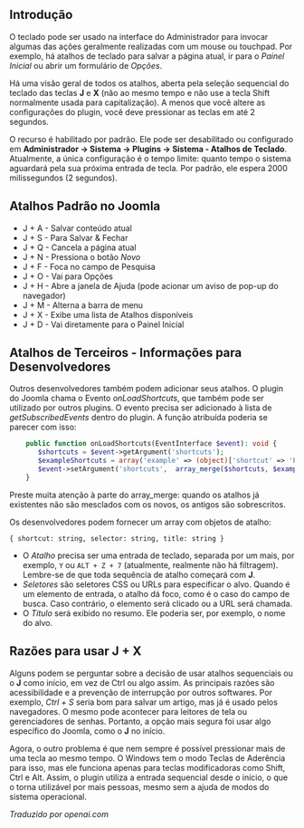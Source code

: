 <!-- Filename: Keyboard_Shortcuts / Display title: Atalhos de Teclado -->

## Introdução

O teclado pode ser usado na interface do Administrador para invocar algumas das ações geralmente realizadas com um mouse ou touchpad. Por exemplo, há atalhos de teclado para salvar a página atual, ir para o *Painel Inicial* ou abrir um formulário de *Opções*.

Há uma visão geral de todos os atalhos, aberta pela seleção sequencial do teclado das teclas **J** e **X** (não ao mesmo tempo e não use a tecla Shift normalmente usada para capitalização). A menos que você altere as configurações do plugin, você deve pressionar as teclas em até 2 segundos.

O recurso é habilitado por padrão. Ele pode ser desabilitado ou configurado em **Administrador → Sistema → Plugins → Sistema - Atalhos de Teclado**. Atualmente, a única configuração é o tempo limite: quanto tempo o sistema aguardará pela sua próxima entrada de tecla. Por padrão, ele espera 2000 milissegundos (2 segundos).

## Atalhos Padrão no Joomla

- J + A - Salvar conteúdo atual
- J + S - Para Salvar & Fechar
- J + Q - Cancela a página atual
- J + N - Pressiona o botão *Novo*
- J + F - Foca no campo de Pesquisa
- J + O - Vai para Opções
- J + H - Abre a janela de Ajuda (pode acionar um aviso de pop-up do navegador)
- J + M - Alterna a barra de menu
- J + X - Exibe uma lista de Atalhos disponíveis
- J + D - Vai diretamente para o Painel Inicial

## Atalhos de Terceiros - Informações para Desenvolvedores

Outros desenvolvedores também podem adicionar seus atalhos. O plugin do Joomla chama o Evento *onLoadShortcuts*, que também pode ser utilizado por outros plugins. O evento precisa ser adicionado à lista de *getSubscribedEvents* dentro do plugin. A função atribuída poderia se parecer com isso:

```php
    public function onLoadShortcuts(EventInterface $event): void {
       $shortcuts = $event->getArgument('shortcuts');
       $exampleShortcuts = array('example' => (object)['shortcut' => 'E', 'title' => 'Ótimo Exemplo', 'selector' => '#menu-collapse']);
       $event->setArgument('shortcuts',  array_merge($shortcuts, $exampleShortcuts));
    }
```

Preste muita atenção à parte do array_merge: quando os atalhos já existentes não são mesclados com os novos, os antigos são sobrescritos.

Os desenvolvedores podem fornecer um array com objetos de atalho:

    { shortcut: string, selector: string, title: string }

- O *Atalho* precisa ser uma entrada de teclado, separada por um mais, por exemplo, `Y` ou `ALT + Z + 7` (atualmente, realmente não há filtragem). Lembre-se de que toda sequência de atalho começará com **J**.
- *Seletores* são seletores CSS ou URLs para especificar o alvo. Quando é um elemento de entrada, o atalho dá foco, como é o caso do campo de busca. Caso contrário, o elemento será clicado ou a URL será chamada.
- O *Título* será exibido no resumo. Ele poderia ser, por exemplo, o nome do alvo.

## Razões para usar J + X

Alguns podem se perguntar sobre a decisão de usar atalhos sequenciais ou o **J** como início, em vez de Ctrl ou algo assim. As principais razões são acessibilidade e a prevenção de interrupção por outros softwares. Por exemplo, *Ctrl + S* seria bom para salvar um artigo, mas já é usado pelos navegadores. O mesmo pode acontecer para leitores de tela ou gerenciadores de senhas. Portanto, a opção mais segura foi usar algo específico do Joomla, como o **J** no início.

Agora, o outro problema é que nem sempre é possível pressionar mais de uma tecla ao mesmo tempo. O Windows tem o modo Teclas de Aderência para isso, mas ele funciona apenas para teclas modificadoras como Shift, Ctrl e Alt. Assim, o plugin utiliza a entrada sequencial desde o início, o que o torna utilizável por mais pessoas, mesmo sem a ajuda de modos do sistema operacional.

*Traduzido por openai.com*  

